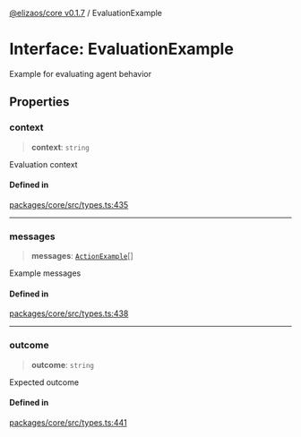 [@elizaos/core v0.1.7](../index.md) / EvaluationExample

# Interface: EvaluationExample

Example for evaluating agent behavior

## Properties

### context

> **context**: `string`

Evaluation context

#### Defined in

[packages/core/src/types.ts:435](https://github.com/bbopar/eliza/blob/main/packages/core/src/types.ts#L435)

***

### messages

> **messages**: [`ActionExample`](ActionExample.md)[]

Example messages

#### Defined in

[packages/core/src/types.ts:438](https://github.com/bbopar/eliza/blob/main/packages/core/src/types.ts#L438)

***

### outcome

> **outcome**: `string`

Expected outcome

#### Defined in

[packages/core/src/types.ts:441](https://github.com/bbopar/eliza/blob/main/packages/core/src/types.ts#L441)
